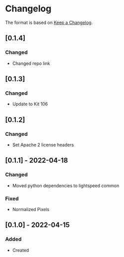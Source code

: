 # Changelog
The format is based on [Keep a Changelog](https://keepachangelog.com/en/1.0.0/).

## [0.1.4]
### Changed
- Changed repo link

## [0.1.3]
### Changed
- Update to Kit 106

## [0.1.2]
### Changed
- Set Apache 2 license headers

## [0.1.1] - 2022-04-18
### Changed
- Moved python dependencies to lightspeed common
### Fixed
- Normalized Pixels

## [0.1.0] - 2022-04-15
### Added
- Created
